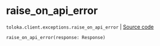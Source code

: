 # raise_on_api_error
`toloka.client.exceptions.raise_on_api_error` | [Source code](https://github.com/Toloka/toloka-kit/blob/v1.2.0.post1/src/client/exceptions.py#L163)

```python
raise_on_api_error(response: Response)
```

